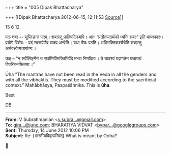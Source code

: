 +++
title = "005 Dipak Bhattacharya"

+++
[[Dipak Bhattacharya	2012-06-15, 12:11:53 [Source](https://groups.google.com/g/bvparishat/c/moXZPCz08_0)]]



15 6 12

पद-शब्द -- सुप्तिङन्तं पदम्। शब्दस्तु प्रातिपदिकमपि। अतः “प्रतीतपदार्थको ध्वनिः शब्दः” इति भाष्यकारः। प्रयोगे विशेषः – पदं स्वरूपेणैव वाक्य अन्वेति। यथा चैत्रः पठति। अविभक्तिकश्चैत्रेति शब्दस्तु अर्थवत्त्वेप्यत्रायोग्यः।

ऊह – “न सर्वैर्लिङ्गैर्न च सर्वाभिर्विभक्तिभिर्वेदे मन्त्रा निगदिताः। ते चावश्यं यज्ञगतेन यथायथं विपरिणमयितव्याः।”

Ūha “The mantras have not been read in the Veda in all the genders and with all the vibhaktis. They must be modified according to the sacrificial context.” Mahābhāṣya, Paspaśāhnika. This is **ūha**.

Best

DB

  

------------------------------------------------------------------------

**From:** V Subrahmanian \<[v.subra...@gmail.com]()\>  
**To:** [gira...@juno.com](); BHARATIYA VIDVAT \<[bvpar...@googlegroups.com]()\>  
**Sent:** Thursday, 14 June 2012 10:06 PM  
**Subject:** Re: {भारतीयविद्वत्परिषत्} What is meant by Ooha?  



